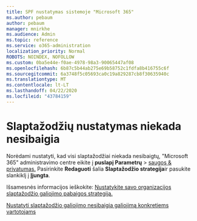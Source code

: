 ```yaml
---
title: SPF nustatymas sistemoje "Microsoft 365"
ms.author: pebaum
author: pebaum
manager: mnirkhe
ms.audience: Admin
ms.topic: reference
ms.service: o365-administration
localization_priority: Normal
ROBOTS: NOINDEX, NOFOLLOW
ms.custom: 0ba5e44e-f0ae-4978-98a3-90065447af08
ms.openlocfilehash: 6b87c5b44ab275e69b58752c1fdfa8b416755c6f
ms.sourcegitcommit: 6a3748f5c05693ca0c19a829287cb8f30635940c
ms.translationtype: MT
ms.contentlocale: lt-LT
ms.lasthandoff: 04/22/2020
ms.locfileid: "43784159"
---
```

# <a name="set-passwords-to-never-expire"></a>Slaptažodžių nustatymas niekada nesibaigia 

Norėdami nustatyti, kad visi slaptažodžiai niekada nesibaigtų, "Microsoft 365" administravimo centre eikite į **puslapį Parametrų** > [saugos &amp; privatumas.](https://portal.office.com/adminportal/home#/settings/security) Pasirinkite **Redaguoti** šalia **Slaptažodžio strategija**ir pasukite slankiklį į **Įjungta**.
  
Išsamesnės informacijos ieškokite: [Nustatykite savo organizacijos slaptažodžio galiojimo pabaigos strategiją.](https://docs.microsoft.com/office365/admin/manage/set-password-expiration-policy)
  
[Nustatyti slaptažodžio galiojimo nesibaigia galiojimą konkretiems vartotojams](https://docs.microsoft.com/office365/admin/add-users/set-password-to-never-expire)
  
